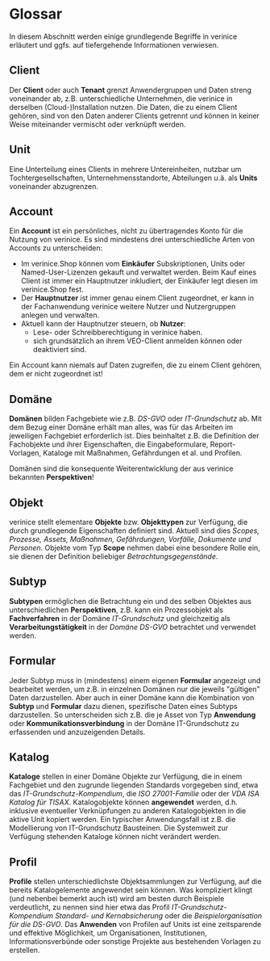 <!-- © 2024 The Project Contributors - see AUTHORS.txt -->
# Glossar

In diesem Abschnitt werden einige grundlegende Begriffe in verinice erläutert und ggfs. auf tiefergehende Informationen verwiesen.

## Client

Der **Client** oder auch **Tenant** grenzt Anwendergruppen und Daten streng voneinander ab, z.B. unterschiedliche Unternehmen, die verinice in derselben (Cloud-)Installation nutzen. Die Daten, die zu einem Client gehören, sind von den Daten anderer Clients getrennt und können in keiner Weise miteinander vermischt oder verknüpft werden.

## Unit

Eine Unterteilung eines Clients in mehrere Untereinheiten, nutzbar um Tochtergesellschaften, Unternehmensstandorte, Abteilungen u.ä. als **Units** voneinander abzugrenzen.

## Account

Ein **Account** ist ein persönliches, nicht zu übertragendes Konto für die Nutzung von verinice. Es sind mindestens drei unterschiedliche Arten von Accounts zu unterscheiden:
- Im verinice.Shop können vom **Einkäufer** Subskriptionen, Units oder Named-User-Lizenzen gekauft und verwaltet werden. Beim Kauf eines Client ist immer ein Hauptnutzer inkludiert, der Einkäufer legt diesen im verinice.Shop fest.
- Der **Hauptnutzer** ist immer genau einem Client zugeordnet, er kann in der Fachanwendung verinice weitere Nutzer und Nutzergruppen anlegen und verwalten.
- Aktuell kann der Hauptnutzer steuern, ob **Nutzer**:
    - Lese- oder Schreibberechtigung in verinice haben.
    - sich grundsätzlich an ihrem VEO-Client anmelden können oder deaktiviert sind.

Ein Account kann niemals auf Daten zugreifen, die zu einem Client gehören, dem er nicht zugeordnet ist!

## Domäne

**Domänen** bilden Fachgebiete wie z.B. *DS-GVO* oder *IT-Grundschutz* ab. Mit dem Bezug einer Domäne erhält man alles, was für das Arbeiten im jeweiligen Fachgebiet erforderlich ist. Dies beinhaltet z.B. die Definition der Fachobjekte und ihrer Eigenschaften, die Eingabeformulare, Report-Vorlagen, Kataloge mit Maßnahmen, Gefährdungen et al. und Profilen.

Domänen sind die konsequente Weiterentwicklung der aus verinice bekannten **Perspektiven**!

## Objekt

verinice stellt elementare **Objekte** bzw. **Objekttypen** zur Verfügung, die durch grundlegende Eigenschaften definiert sind. Aktuell sind dies *Scopes, Prozesse, Assets, Maßnahmen, Gefährdungen, Vorfälle, Dokumente und Personen*. Objekte vom Typ **Scope** nehmen dabei eine besondere Rolle ein, sie dienen der Definition beliebiger *Betrachtungsgegenstände*.

## Subtyp

**Subtypen** ermöglichen die Betrachtung ein und des selben Objektes aus unterschiedlichen **Perspektiven**, z.B. kann ein Prozessobjekt als **Fachverfahren** in der Domäne *IT-Grundschutz* und gleichzeitig als **Verarbeitungstätigkeit** in der *Domäne* *DS-GVO* betrachtet und verwendet werden.

## Formular

Jeder Subtyp muss in (mindestens) einem eigenen **Formular** angezeigt und bearbeitet werden, um z.B. in einzelnen Domänen nur die jeweils "gültigen" Daten darzustellen. Aber auch in einer Domäne kann die Kombination von **Subtyp** und **Formular** dazu dienen, spezifische Daten eines Subtyps darzustellen. So unterscheiden sich z.B. die je Asset von Typ **Anwendung** oder **Kommunikationsverbindung** in der Domäne IT-Grundschutz zu erfassenden und anzuzeigenden Details.

## Katalog

**Kataloge** stellen in einer Domäne Objekte zur Verfügung, die in einem Fachgebiet und den zugrunde liegenden Standards vorgegeben sind, etwa das *IT-Grundschutz-Kompendium*, die *ISO 27001-Familie* oder der *VDA ISA Katalog für TISAX*.
Katalogobjekte können **angewendet** werden, d.h. inklusive eventueller Verknüpfungen zu anderen Katalogobjekten in die aktive Unit kopiert werden. Ein typischer Anwendungsfall ist z.B. die Modellierung von IT-Grundschutz Bausteinen.
 Die Systemweit zur Verfügung stehenden Kataloge können nicht verändert werden.

## Profil

**Profile** stellen unterschiedlichste Objektsammlungen zur Verfügung, auf die bereits Katalogelemente angewendet sein können. Was kompliziert klingt (und nebenbei bemerkt auch ist) wird am besten durch Beispiele verdeutlicht, zu nennen sind hier etwa das Profil *IT-Grundschutz-Kompendium Standard- und Kernabsicherung* oder die *Beispielorganisation für die DS-GVO*.
Das **Anwenden** von Profilen auf Units ist eine zeitsparende und effektive Möglichkeit, um Organisationen, Institutionen, Informationsverbünde oder sonstige Projekte aus bestehenden Vorlagen zu erstellen.
